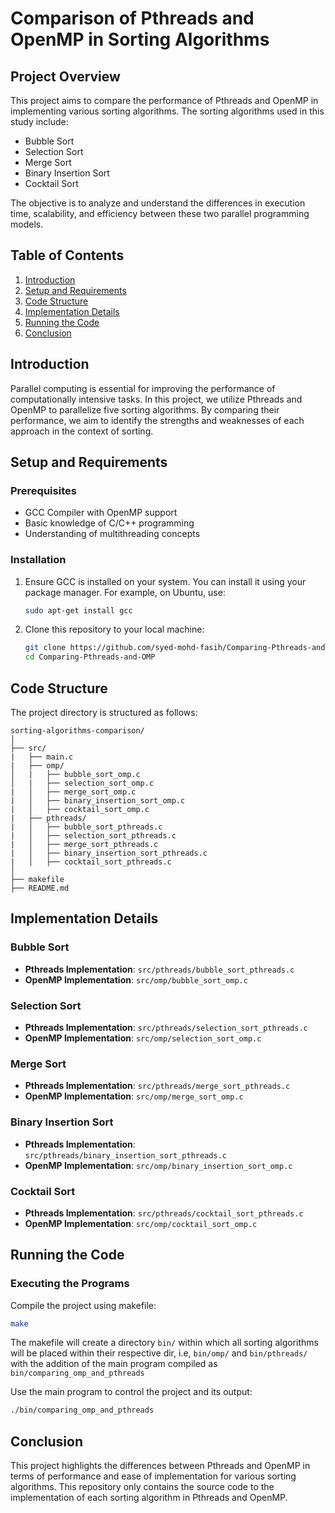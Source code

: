 # Comparison of Pthreads and OpenMP in Sorting Algorithms

## Project Overview

This project aims to compare the performance of Pthreads and OpenMP in implementing various sorting algorithms. The sorting algorithms used in this study include:

- Bubble Sort
- Selection Sort
- Merge Sort
- Binary Insertion Sort
- Cocktail Sort

The objective is to analyze and understand the differences in execution time, scalability, and efficiency between these two parallel programming models.

## Table of Contents

1. [Introduction](#introduction)
2. [Setup and Requirements](#setup-and-requirements)
3. [Code Structure](#code-structure)
4. [Implementation Details](#implementation-details)
5. [Running the Code](#running-the-code)
7. [Conclusion](#conclusion)

## Introduction

Parallel computing is essential for improving the performance of computationally intensive tasks. In this project, we utilize Pthreads and OpenMP to parallelize five sorting algorithms. By comparing their performance, we aim to identify the strengths and weaknesses of each approach in the context of sorting.

## Setup and Requirements

### Prerequisites

- GCC Compiler with OpenMP support
- Basic knowledge of C/C++ programming
- Understanding of multithreading concepts

### Installation

1. Ensure GCC is installed on your system. You can install it using your package manager. For example, on Ubuntu, use:
    ```sh
    sudo apt-get install gcc
    ```

2. Clone this repository to your local machine:
    ```sh
    git clone https://github.com/syed-mohd-fasih/Comparing-Pthreads-and-OMP.git
    cd Comparing-Pthreads-and-OMP
    ```

## Code Structure

The project directory is structured as follows:

```
sorting-algorithms-comparison/
│
├── src/
|   ├── main.c
|   ├── omp/
│   |   ├── bubble_sort_omp.c
│   |   ├── selection_sort_omp.c
|   │   ├── merge_sort_omp.c
|   │   ├── binary_insertion_sort_omp.c
|   │   ├── cocktail_sort_omp.c
|   ├── pthreads/
|   │   ├── bubble_sort_pthreads.c
|   │   ├── selection_sort_pthreads.c
|   │   ├── merge_sort_pthreads.c
|   │   ├── binary_insertion_sort_pthreads.c
|   │   ├── cocktail_sort_pthreads.c
│
├── makefile
├── README.md
```

## Implementation Details

### Bubble Sort

- **Pthreads Implementation**: `src/pthreads/bubble_sort_pthreads.c`
- **OpenMP Implementation**: `src/omp/bubble_sort_omp.c`

### Selection Sort

- **Pthreads Implementation**: `src/pthreads/selection_sort_pthreads.c`
- **OpenMP Implementation**: `src/omp/selection_sort_omp.c`

### Merge Sort

- **Pthreads Implementation**: `src/pthreads/merge_sort_pthreads.c`
- **OpenMP Implementation**: `src/omp/merge_sort_omp.c`

### Binary Insertion Sort

- **Pthreads Implementation**: `src/pthreads/binary_insertion_sort_pthreads.c`
- **OpenMP Implementation**: `src/omp/binary_insertion_sort_omp.c`

### Cocktail Sort

- **Pthreads Implementation**: `src/pthreads/cocktail_sort_pthreads.c`
- **OpenMP Implementation**: `src/omp/cocktail_sort_omp.c`

## Running the Code
### Executing the Programs

Compile the project using makefile:

```sh
make
```

The makefile will create a directory `bin/` within which all sorting algorithms will be placed within their respective dir, i.e, `bin/omp/` and `bin/pthreads/` with the addition of the main program compiled as `bin/comparing_omp_and_pthreads`

Use the main program to control the project and its output:

```sh
./bin/comparing_omp_and_pthreads
```

## Conclusion

This project highlights the differences between Pthreads and OpenMP in terms of performance and ease of implementation for various sorting algorithms.
This repository only contains the source code to the implementation of each sorting algorithm in Pthreads and OpenMP.